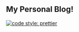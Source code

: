 ## My Personal Blog!

[![code style: prettier](https://img.shields.io/badge/code_style-prettier-ff69b4.svg?style=flat-square)](https://github.com/prettier/prettier)
